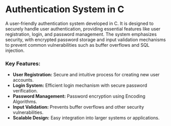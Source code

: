 
# Authentication System in C

A user-friendly authentication system developed in C. It is designed to securely handle user authentication, providing essential features like user registration, login, and password management. The system emphasizes security, with encrypted password storage and input validation mechanisms to prevent common vulnerabilities such as buffer overflows and SQL injection.

### Key Features:

- **User Registration:** Secure and intuitive process for creating new user accounts.
- **Login System:** Efficient login mechanism with secure password verification.
- **Password Management:** Password encryption using Encoding Algorithms.
- **Input Validation:** Prevents buffer overflows and other security vulnerabilities.
- **Scalable Design:** Easy integration into larger systems or applications.
